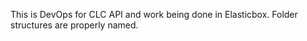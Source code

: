 This is DevOps for CLC API and work being done in Elasticbox.
Folder structures are properly named.

